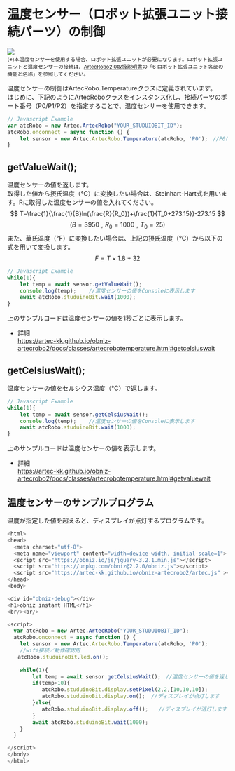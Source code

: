 
# 温度センサー（ロボット拡張ユニット接続パーツ）の制御

![](https://i.imgur.com/GWmFDrR.jpg)<br>
<small>(※)本温度センサーを使用する場合、ロボット拡張ユニットが必要になります。ロボット拡張ユニットと温度センサーの接続は、[ArtecRobo2.0取扱説明書](https://www.artec-kk.co.jp/artecrobo2/pdf/jp/82541man_K0419_J.pdf)の「6 ロボット拡張ユニット各部の機能と名称」を参照してください。<br></small>

温度センサーの制御はArtecRobo.Temperatureクラスに定義されています。</br>
はじめに、下記のようにArtecRoboクラスをインスタンス化し、接続パーツのポート番号（P0/P1/P2）を指定することで、温度センサーを使用できます。
```Javascript
// Javascript Example
var atcRobo = new Artec.ArtecRobo("YOUR_STUDUIOBIT_ID");
atcRobo.onconnect = async function () {
    let sensor = new Artec.ArtecRobo.Temperature(atcRobo, 'P0');　//P0に温度センサーを接続する場合
}
```

## getValueWait();
温度センサーの値を返します。<br>
取得した値から摂氏温度（℃）に変換したい場合は、Steinhart-Hart式を用います。Rに取得した温度センサーの値を入れてください。
$$
T=\frac{1}{\frac{1}{B}ln(\frac{R}{R_0})+\frac{1}{T_0+273.15}}-273.15
$$
$$
(B=3950\,\,,\,\,R_0=1000\,\,,\,\,T_0=25)
$$
また、華氏温度（℉）に変換したい場合は、上記の摂氏温度（℃）から以下の式を用いて変換します。
$$
F=T×1.8+32
$$
```Javascript
// Javascript Example
while(1){
    let temp = await sensor.getValueWait();
    console.log(temp);    //温度センサーの値をConsoleに表示します
    await atcRobo.studuinoBit.wait(1000);
}
```
上のサンプルコードは温度センサーの値を1秒ごとに表示します。
* 詳細<br>
https://artec-kk.github.io/obniz-artecrobo2/docs/classes/artecrobotemperature.html#getcelsiuswait

## getCelsiusWait();
温度センサーの値をセルシウス温度（℃）で返します。
```Javascript
// Javascript Example
while(1){
    let temp = await sensor.getCelsiusWait();
    console.log(temp);    //温度センサーの値をConsoleに表示します
    await atcRobo.studuinoBit.wait(1000);
}
```
上のサンプルコードは温度センサーの値を表示します。
* 詳細<br>
https://artec-kk.github.io/obniz-artecrobo2/docs/classes/artecrobotemperature.html#getvaluewait

## 温度センサーのサンプルプログラム
温度が指定した値を超えると、ディスプレイが点灯するプログラムです。
```Javascript
<html>
<head>
  <meta charset="utf-8">
  <meta name="viewport" content="width=device-width, initial-scale=1">
  <script src="https://obniz.io/js/jquery-3.2.1.min.js"></script>
  <script src="https://unpkg.com/obniz@2.2.0/obniz.js"></script>
  <script src="https://artec-kk.github.io/obniz-artecrobo2/artec.js" ></script>
</head>
<body>

<div id="obniz-debug"></div>
<h1>obniz instant HTML</h1>
<br/><br/>

<script>
  var atcRobo = new Artec.ArtecRobo("YOUR_STUDUIOBIT_ID");
  atcRobo.onconnect = async function () {
    let sensor = new Artec.ArtecRobo.Temperature(atcRobo, 'P0');
    //wifi接続／動作確認用
　　atcRobo.studuinoBit.led.on();
  
    while(1){
        let temp = await sensor.getCelsiusWait();　//温度センサーの値を返します
        if(temp>10){
           atcRobo.studuinoBit.display.setPixel(2,2,[10,10,10]);  
           atcRobo.studuinoBit.display.on();  //ディスプレイが点灯します
        }else{
           atcRobo.studuinoBit.display.off();　　//ディスプレイが消灯します
        }
        await atcRobo.studuinoBit.wait(1000);
    }
  }

</script>
</body>
</html>
```

